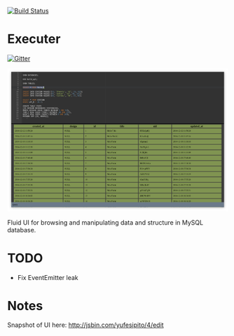 [![Build Status](https://magnum.travis-ci.com/VictorBjelkholm/Executer.svg?token=rtdXqmpzgVPsHvpB6ADb&branch=master)](https://magnum.travis-ci.com/VictorBjelkholm/Executer)

Executer
============

[![Gitter](https://badges.gitter.im/Join%20Chat.svg)](https://gitter.im/VictorBjelkholm/Executer?utm_source=badge&utm_medium=badge&utm_campaign=pr-badge&utm_content=badge)

![](imgs/main_window.png)

Fluid UI for browsing and manipulating data and structure in MySQL database.

TODO
===========
* Fix EventEmitter leak

Notes
===========
Snapshot of UI here: http://jsbin.com/yufesipito/4/edit
